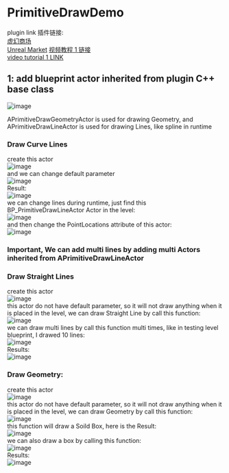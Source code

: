 # PrimitiveDrawDemo
plugin link 插件链接:   
[虚幻商场](https://www.unrealengine.com/marketplace/zh-CN/product/restful-api-json-web-token-http?lang=zh-CN)  
[Unreal Market](https://www.unrealengine.com/marketplace/en-US/product/restful-api-json-web-token-http) 
[视频教程 1 链接](https://www.bilibili.com/video/BV1dM411a7Q2/?share_source=copy_web&vd_source=74c5a7ee7e63695eed9e0f75ba7bbc88)  
[video tutorial 1 LINK](https://youtu.be/VzpxfjglunM)  

## 1: add blueprint actor inherited from plugin C++ base class
![image](https://user-images.githubusercontent.com/8192020/211143198-a8a0c58e-a3f4-4cfe-a8dd-ba3bf0b7eab6.png)

APrimitiveDrawGeometryActor is used for drawing Geometry, and 
APrimitiveDrawLineActor is used for drawing Lines, like spline in runtime

### Draw Curve Lines  
create this actor  
![image](https://user-images.githubusercontent.com/8192020/211143377-30d2615f-6850-4612-bb92-9cb1e68cfde6.png)  
and we can change default parameter  
![image](https://user-images.githubusercontent.com/8192020/211143431-658516a6-4fdf-41c7-b134-8d4adcb88c52.png)  
Result:  
![image](https://user-images.githubusercontent.com/8192020/211143531-476481c8-824b-4cde-b9d0-9e60bad6ee0d.png)  
we can change lines during runtime, just find this BP_PrimitiveDrawLineActor Actor in the level:  
![image](https://user-images.githubusercontent.com/8192020/211143661-91916442-7419-4505-8ab5-f09ef14b6d41.png)  
and then change the PointLocations attribute of this actor:  
![image](https://user-images.githubusercontent.com/8192020/211143682-b85de4ba-117b-4ddd-95b0-0ea3f87d9f8f.png)  

### Important, We can add multi lines by adding multi Actors inherited from APrimitiveDrawLineActor  

### Draw Straight Lines  
create this actor  
![image](https://user-images.githubusercontent.com/8192020/211144112-67f1e3d7-52f6-4e1e-a80c-0d3e96f84569.png)  
this actor do not have default parameter, so it will not draw anything when it is placed in the level, we can draw Straight Line by call this function:  
![image](https://user-images.githubusercontent.com/8192020/211144152-813b8048-4b47-4757-a745-d6653f5e9bd2.png)   
we can draw multi lines by call this function multi times, like in testing level blueprint, I drawed 10 lines:  
![image](https://user-images.githubusercontent.com/8192020/211144208-5e5a5ae4-fd65-4b33-9478-e08751cc4689.png)  
Results:  
![image](https://user-images.githubusercontent.com/8192020/211144267-a0f4f68c-5205-4085-aa37-af5d8bd09faf.png)  


### Draw Geometry:  
create this actor  
![image](https://user-images.githubusercontent.com/8192020/211144112-67f1e3d7-52f6-4e1e-a80c-0d3e96f84569.png)  
this actor do not have default parameter, so it will not draw anything when it is placed in the level, we can draw Geometry by call this function:  
![image](https://user-images.githubusercontent.com/8192020/211144315-8218489c-1af1-4153-99cc-a122ebc86126.png)  
this function will draw a Soild Box, here is the Result:  
![image](https://user-images.githubusercontent.com/8192020/211144330-789332f9-04ca-4965-93b6-f8a470f6bcc0.png)  
we can also draw a box by calling this function:  
![image](https://user-images.githubusercontent.com/8192020/211144367-cd122920-5af3-47b3-bac9-b39df114011e.png)  
Results:  
![image](https://user-images.githubusercontent.com/8192020/211144378-10aaa54c-878a-410b-9208-cdf38b18dc1e.png)




